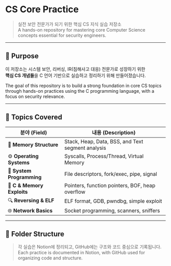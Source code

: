 # CS Core Practice

> 실전 보안 전문가가 되기 위한 핵심 CS 지식 실습 저장소  
> A hands-on repository for mastering core Computer Science concepts essential for security engineers.

---

## 🎯 Purpose

이 저장소는 시스템 보안, 리버싱, IR(침해사고 대응) 전문가로 성장하기 위한  
**핵심 CS 개념들**을 C 언어 기반으로 실습하고 정리하기 위해 만들어졌습니다. 

The goal of this repository is to build a strong foundation in core CS topics  
through hands-on practices using the C programming language, with a focus on security relevance.

---

## 🧠 Topics Covered

| 분야 (Field)               | 내용 (Description) |
|---------------------------|--------------------|
| 🧩 **Memory Structure**    | Stack, Heap, Data, BSS, and Text segment analysis |
| ⚙️ **Operating Systems**   | Syscalls, Process/Thread, Virtual Memory |
| 🧵 **System Programming**  | File descriptors, fork/exec, pipe, signal |
| 🧠 **C & Memory Exploits** | Pointers, function pointers, BOF, heap overflow |
| 🔍 **Reversing & ELF**     | ELF format, GDB, pwndbg, simple exploit |
| 🌐 **Network Basics**      | Socket programming, scanners, sniffers |

---

## 📁 Folder Structure

> 각 실습은 Notion에 정리되고, GitHub에는 구조와 코드 중심으로 기록됩니다.  
> Each practice is documented in Notion, with GitHub used for organizing code and structure.

